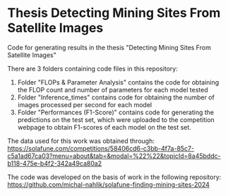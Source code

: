 # Thesis Detecting Mining Sites From Satellite Images

Code for generating results in the thesis "Detecting Mining Sites From Satellite Images"

There are 3 folders containing code files in this repository:

1. Folder "FLOPs & Parameter Analysis" contains the code for obtaining the FLOP count and number of parameters for each model tested
2. Folder "Inference_times" contains code for obtaining the number of images processed per second for each model
3. Folder "Performances (F1-Score)" contains code for generating the predictions on the test set, which were uploaded to the competition webpage to obtain F1-scores of each model on the test set.

The data used for this work was obtained through:
https://solafune.com/competitions/58406cd6-c3bb-4f7a-85c7-c5a1ad67ca03?menu=about&tab=&modal=%22%22&topicId=8a45bddc-b118-475e-b4f2-342a49ca80a2

The code was developed on the basis of work in the following repository:
https://github.com/michal-nahlik/solafune-finding-mining-sites-2024
   

